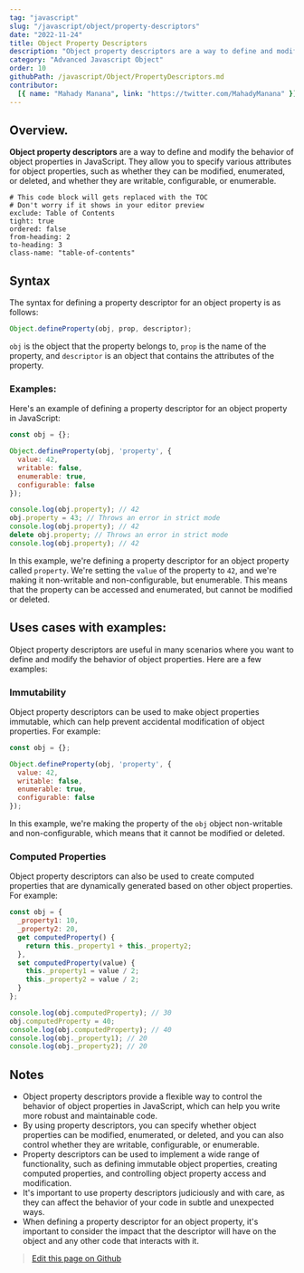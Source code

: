 ```yaml
---
tag: "javascript"
slug: "/javascript/object/property-descriptors"
date: "2022-11-24"
title: Object Property Descriptors
description: "Object property descriptors are a way to define and modify the behavior of object properties in JavaScript."
category: "Advanced Javascript Object"
order: 10
githubPath: /javascript/Object/PropertyDescriptors.md
contributor:
  [{ name: "Mahady Manana", link: "https://twitter.com/MahadyManana" }]
---
```


## Overview.

**Object property descriptors** are a way to define and modify the behavior of object properties in JavaScript. They allow you to specify various attributes for object properties, such as whether they can be modified, enumerated, or deleted, and whether they are writable, configurable, or enumerable.


```toc
# This code block will gets replaced with the TOC
# Don't worry if it shows in your editor preview
exclude: Table of Contents
tight: true
ordered: false
from-heading: 2
to-heading: 3
class-name: "table-of-contents"
```


## Syntax

The syntax for defining a property descriptor for an object property is as follows:

```javascript
Object.defineProperty(obj, prop, descriptor);
```

`obj` is the object that the property belongs to, `prop` is the name of the property, and `descriptor` is an object that contains the attributes of the property.

### Examples:

Here's an example of defining a property descriptor for an object property in JavaScript:

```javascript
const obj = {};

Object.defineProperty(obj, 'property', {
  value: 42,
  writable: false,
  enumerable: true,
  configurable: false
});

console.log(obj.property); // 42
obj.property = 43; // Throws an error in strict mode
console.log(obj.property); // 42
delete obj.property; // Throws an error in strict mode
console.log(obj.property); // 42
```

In this example, we're defining a property descriptor for an object property called `property`. We're setting the `value` of the property to `42`, and we're making it non-writable and non-configurable, but enumerable. This means that the property can be accessed and enumerated, but cannot be modified or deleted.

## Uses cases with examples:

Object property descriptors are useful in many scenarios where you want to define and modify the behavior of object properties. Here are a few examples:

### Immutability

Object property descriptors can be used to make object properties immutable, which can help prevent accidental modification of object properties. For example:

```javascript
const obj = {};

Object.defineProperty(obj, 'property', {
  value: 42,
  writable: false,
  enumerable: true,
  configurable: false
});
```

In this example, we're making the property of the `obj` object non-writable and non-configurable, which means that it cannot be modified or deleted.

### Computed Properties

Object property descriptors can also be used to create computed properties that are dynamically generated based on other object properties. For example:

```javascript
const obj = {
  _property1: 10,
  _property2: 20,
  get computedProperty() {
    return this._property1 + this._property2;
  },
  set computedProperty(value) {
    this._property1 = value / 2;
    this._property2 = value / 2;
  }
};

console.log(obj.computedProperty); // 30
obj.computedProperty = 40;
console.log(obj.computedProperty); // 40
console.log(obj._property1); // 20
console.log(obj._property2); // 20
```

## Notes

- Object property descriptors provide a flexible way to control the behavior of object properties in JavaScript, which can help you write more robust and maintainable code.
- By using property descriptors, you can specify whether object properties can be modified, enumerated, or deleted, and you can also control whether they are writable, configurable, or enumerable.
- Property descriptors can be used to implement a wide range of functionality, such as defining immutable object properties, creating computed properties, and controlling object property access and modification.
- It's important to use property descriptors judiciously and with care, as they can affect the behavior of your code in subtle and unexpected ways.
- When defining a property descriptor for an object property, it's important to consider the impact that the descriptor will have on the object and any other code that interacts with it.

> <a href="https://github.com/mahady-manana/betatuto-docs/tree/main/docs/javascript/Object/PropertyDescriptors.md}" target="_blank">Edit this page on Github</a>
